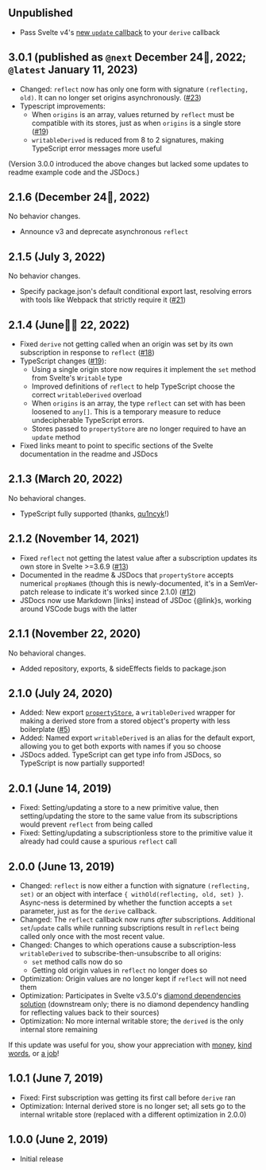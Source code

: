 ## Unpublished

- Pass Svelte v4's [new `update` callback](https://github.com/sveltejs/svelte/pull/6750) to your `derive` callback

## 3.0.1 (published as `@next` December 24🎄, 2022; `@latest` January 11, 2023)

- Changed: `reflect` now has only one form with signature `(reflecting, old)`. It can no longer set origins asynchronously. ([#23](https://github.com/PixievoltNo1/svelte-writable-derived/issues/23))
- Typescript improvements:
	- When `origins` is an array, values returned by `reflect` must be compatible with its stores, just as when `origins` is a single store ([#19](https://github.com/PixievoltNo1/svelte-writable-derived/issues/19))
	- `writableDerived` is reduced from 8 to 2 signatures, making TypeScript error messages more useful

(Version 3.0.0 introduced the above changes but lacked some updates to readme example code and the JSDocs.)

## 2.1.6 (December 24🎄, 2022)

No behavior changes.

- Announce v3 and deprecate asynchronous `reflect`

## 2.1.5 (July 3, 2022)

No behavior changes.

- Specify package.json's default conditional export last, resolving errors with tools like Webpack that strictly require it ([#21](https://github.com/PixievoltNo1/svelte-writable-derived/issues/21))

## 2.1.4 (June🏳️‍🌈 22, 2022)

- Fixed `derive` not getting called when an origin was set by its own subscription in response to `reflect` ([#18](https://github.com/PixievoltNo1/svelte-writable-derived/issues/18))
- TypeScript changes ([#19](https://github.com/PixievoltNo1/svelte-writable-derived/issues/19)):
	- Using a single origin store now requires it implement the `set` method from Svelte's `Writable` type
	- Improved definitions of `reflect` to help TypeScript choose the correct `writableDerived` overload
	- When `origins` is an array, the type `reflect` can set with has been loosened to `any[]`. This is a temporary measure to reduce undecipherable TypeScript errors.
	- Stores passed to `propertyStore` are no longer required to have an `update` method
- Fixed links meant to point to specific sections of the Svelte documentation in the readme and JSDocs

## 2.1.3 (March 20, 2022)

No behavioral changes.

- TypeScript fully supported (thanks, [qu1ncyk](https://github.com/qu1ncyk)!)

## 2.1.2 (November 14, 2021)

- Fixed `reflect` not getting the latest value after a subscription updates its own store in Svelte >=3.6.9 ([#13](https://github.com/PixievoltNo1/svelte-writable-derived/issues/13))
- Documented in the readme & JSDocs that `propertyStore` accepts numerical `propName`s (though this is newly-documented, it's in a SemVer-patch release to indicate it's worked since 2.1.0) ([#12](https://github.com/PixievoltNo1/svelte-writable-derived/issues/12))
- JSDocs now use Markdown \[links] instead of JSDoc {@link}s, working around VSCode bugs with the latter

## 2.1.1 (November 22, 2020)

No behavioral changes.

- Added repository, exports, & sideEffects fields to package.json

## 2.1.0 (July 24, 2020)

- Added: New export [`propertyStore`](README.md#named-export-propertystore), a `writableDerived` wrapper for making a derived store from a stored object's property with less boilerplate ([#5](https://github.com/PixievoltNo1/svelte-writable-derived/issues/5))
- Added: Named export `writableDerived` is an alias for the default export, allowing you to get both exports with names if you so choose
- JSDocs added. TypeScript can get type info from JSDocs, so TypeScript is now partially supported!

## 2.0.1 (June 14, 2019)

- Fixed: Setting/updating a store to a new primitive value, then setting/updating the store to the same value from its subscriptions would prevent `reflect` from being called
- Fixed: Setting/updating a subscriptionless store to the primitive value it already had could cause a spurious `reflect` call

## 2.0.0 (June 13, 2019)

- Changed: `reflect` is now either a function with signature `(reflecting, set)` or an object with interface `{ withOld(reflecting, old, set) }`. Async-ness is determined by whether the function accepts a `set` parameter, just as for the `derive` callback.
- Changed: The `reflect` callback now runs *after* subscriptions. Additional `set`/`update` calls while running subscriptions result in `reflect` being called only once with the most recent value.
- Changed: Changes to which operations cause a subscription-less `writableDerived` to subscribe-then-unsubscribe to all origins:
	- `set` method calls now do so
	- Getting old origin values in `reflect` no longer does so
- Optimization: Origin values are no longer kept if `reflect` will not need them
- Optimization: Participates in Svelte v3.5.0's [diamond dependencies solution](https://github.com/sveltejs/svelte/pull/2955) (downstream only; there is no diamond dependency handling for reflecting values back to their sources)
- Optimization: No more internal writable store; the `derived` is the only internal store remaining

If this update was useful for you, show your appreciation with [money](README.md#--with-money), [kind words](README.md#--with-kind-words), or [a job](README.md#--with-a-job)!

## 1.0.1 (June 7, 2019)

- Fixed: First subscription was getting its first call before `derive` ran
- Optimization: Internal derived store is no longer set; all sets go to the internal writable store (replaced with a different optimization in 2.0.0)

## 1.0.0 (June 2, 2019)

- Initial release
